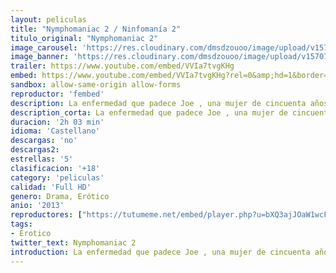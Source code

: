 ```yaml
---
layout: peliculas
title: "Nymphomaniac 2 / Ninfomanía 2"
titulo_original: "Nymphomaniac 2"
image_carousel: 'https://res.cloudinary.com/dmsdzouoo/image/upload/v1570761516/ninfomani2-min_ojcjm1.jpg'
image_banner: 'https://res.cloudinary.com/dmsdzouoo/image/upload/v1570761520/ninfoma2-min_sbs7os.jpg'
trailer: https://www.youtube.com/embed/VVIa7tvgKHg
embed: https://www.youtube.com/embed/VVIa7tvgKHg?rel=0&amp;hd=1&border=0&wmode=opaque&enablejsapi=1&modestbranding=1&controls=1&showinfo=1
sandbox: allow-same-origin allow-forms
reproductor: 'fembed'
description: La enfermedad que padece Joe , una mujer de cincuenta años, es señalada por la sociedad. Hace años que se autodiagnosticó como ninfómana, debido a su intenso deseo por el sexo desde su adolescencia, y ahora, despues de tanto tiempo, decide contarle sus experiencias a un interlocutor que conoce por casualidad. Seligman, mientras pasea, se encuentra a Joe tirada en el suelo, está herida, parece que acaba de recibir varios golpes. El hombre recoge a la mujer de la calle y la lleva hasta su casa, donde intenta curarla. No comprende como una mujer como ella ha terminado en ese estado. Joe, cansada y dolida, encuentra apoyo en el desconocido y comienza a contarle sus secretos más íntimos.
description_corta: La enfermedad que padece Joe , una mujer de cincuenta años, es señalada por la sociedad. Hace años que se autodiagnosticó como ninfómana, debido a su intenso deseo por el sexo desde su adolescencia, y ahora, despues de tanto tiempo, decide contarle sus experiencias a un 
duracion: '2h 03 min'
idioma: 'Castellano'
descargas: 'no'
descargas2:
estrellas: '5'
clasificacion: '+18'
category: 'peliculas'
calidad: 'Full HD'
genero: Drama, Erótico
anio: '2013'
reproductores: ["https://tutumeme.net/embed/player.php?u=bXQ3ajJOaW1wcFRGcEs2VW5XRGExTlRPMytmUnc3bHVwcWhoenVIUjI5SHF5TlNwc0taaG1jN2gwZHZSNTlIRHVhV2tZWitkNUtDVDNOL1ZvYW1rYjJ0bW9xQT0"]
tags:
- Erotico
twitter_text: Nymphomaniac 2
introduction: La enfermedad que padece Joe , una mujer de cincuenta años, es señalada por la sociedad. Hace años que se autodiagnosticó como ninfómana, debido a su intenso deseo por el sexo desde su adolescencia, y ahora, despues de tanto tiempo, decide contarle sus experiencias a un 
---
```



 







